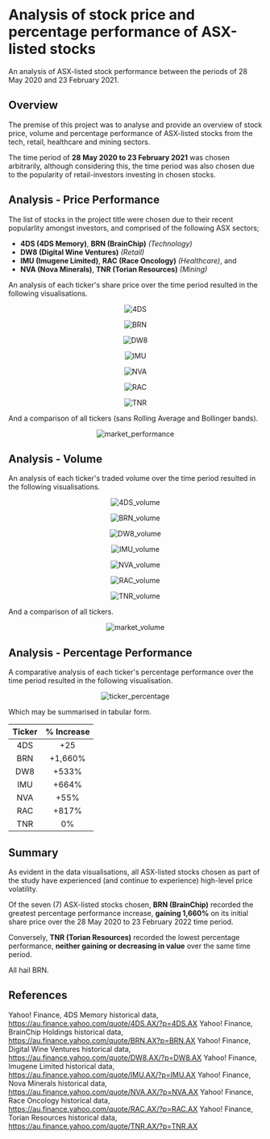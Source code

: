 # Analysis of stock price and percentage performance of ASX-listed stocks
 An analysis of ASX-listed stock performance between the periods of 28 May 2020 and 23 February 2021.
 
## Overview
 
 The premise of this project was to analyse and provide an overview of stock price, volume and percentage performance of ASX-listed stocks from the tech, retail, healthcare and mining sectors.
 
 The time period of <b>28 May 2020 to 23 February 2021</b> was chosen arbitrarily, although considering this, the time period was also chosen due to the popularity of retail-investors investing in chosen stocks. 
 
## Analysis - Price Performance
 
 The list of stocks in the project title were chosen due to their recent popularlity amongst investors, and comprised of the following ASX sectors; 
 
* <b>4DS (4DS Memory)</b>, <b>BRN (BrainChip)</b> <i>(Technology)</i>
* <b>DW8 (Digital Wine Ventures)</b> <i>(Retail)</i>
* <b>IMU (Imugene Limited)</b>, <b>RAC (Race Oncology)</b> <i>(Healthcare)</i>, and
* <b>NVA (Nova Minerals)</b>, <b>TNR (Torian Resources)</b> <i>(Mining)</i>

An analysis of each ticker's share price over the time period resulted in the following visualisations.
 
 <p align="center">
  <img src="https://github.com/mnperic/asx-profit-loss/blob/main/Images/4DS.png" alt="4DS"/>
</p>

 <p align="center">
  <img src="https://github.com/mnperic/asx-profit-loss/raw/main/Images/BRN.png" alt="BRN"/>
</p>

 <p align="center">
  <img src="https://github.com/mnperic/asx-profit-loss/raw/main/Images/DW8.png" alt="DW8"/>
</p>

 <p align="center">
  <img src="https://github.com/mnperic/asx-profit-loss/raw/main/Images/IMU.png" alt="IMU"/>
</p>

 <p align="center">
  <img src="https://github.com/mnperic/asx-profit-loss/raw/main/Images/NVA.png" alt="NVA"/>
</p>

 <p align="center">
  <img src="https://github.com/mnperic/asx-profit-loss/raw/main/Images/RAC.png" alt="RAC"/>
</p>

 <p align="center">
  <img src="https://github.com/mnperic/asx-profit-loss/raw/main/Images/TNR.png" alt="TNR"/>
</p>

And a comparison of all tickers (sans Rolling Average and Bollinger bands).

<p align="center">
  <img src="https://github.com/mnperic/asx-profit-loss/raw/main/Images/market_performance.png" alt="market_performance"/>
</p>

## Analysis - Volume

An analysis of each ticker's traded volume over the time period resulted in the following visualisations.

<p align="center">
  <img src="https://github.com/mnperic/asx-profit-loss/raw/main/Images/4DS_volume.png" alt="4DS_volume"/>
</p>

<p align="center">
  <img src="https://github.com/mnperic/asx-profit-loss/raw/main/Images/BRN_volume.png" alt="BRN_volume"/>
</p>

<p align="center">
  <img src="https://github.com/mnperic/asx-profit-loss/raw/main/Images/DW8_volume.png" alt="DW8_volume"/>
</p>

<p align="center">
  <img src="https://github.com/mnperic/asx-profit-loss/raw/main/Images/IMU_volume.png" alt="IMU_volume"/>
</p>

<p align="center">
  <img src="https://github.com/mnperic/asx-profit-loss/raw/main/Images/NVA_volume.png" alt="NVA_volume"/>
</p>

<p align="center">
  <img src="https://github.com/mnperic/asx-profit-loss/raw/main/Images/RAC_volume.png" alt="RAC_volume"/>
</p>

<p align="center">
  <img src="https://github.com/mnperic/asx-profit-loss/raw/main/Images/TNR_volume.png" alt="TNR_volume"/>
</p>

And a comparison of all tickers.

<p align="center">
  <img src="https://github.com/mnperic/asx-profit-loss/raw/main/Images/market_volume.png" alt="market_volume"/>
</p>

## Analysis - Percentage Performance

A comparative analysis of each ticker's percentage performance over the time period resulted in the following visualisation.

<p align="center">
  <img src="https://github.com/mnperic/asx-profit-loss/raw/main/Images/ticker_percentage.png" alt="ticker_percentage"/>
</p>

Which may be summarised in tabular form.

<div align="center">
 
Ticker |  % Increase   
:---:  |  :---: 
 4DS | +25
 BRN | +1,660%
 DW8 | +533%
 IMU | +664%
 NVA | +55%
 RAC | +817%
 TNR | 0%

</div align>
 
## Summary

As evident in the data visualisations, all ASX-listed stocks chosen as part of the study have experienced (and continue to experience) high-level price volatility. 

Of the seven (7) ASX-listed stocks chosen, <b>BRN (BrainChip)</b> recorded the greatest percentage performance increase, <b>gaining 1,660%</b> on its initial share price over the 28 May 2020 to 23 February 2022 time period. 

Conversely, <b>TNR (Torian Resources)</b> recorded the lowest percentage performance, <b>neither gaining or decreasing in value</b> over the same time period. 

All hail BRN.

## References

Yahoo! Finance, 4DS Memory historical data, https://au.finance.yahoo.com/quote/4DS.AX/?p=4DS.AX
Yahoo! Finance, BrainChip Holdings historical data, https://au.finance.yahoo.com/quote/BRN.AX?p=BRN.AX
Yahoo! Finance, Digital Wine Ventures historical data, https://au.finance.yahoo.com/quote/DW8.AX/?p=DW8.AX
Yahoo! Finance, Imugene Limited historical data, https://au.finance.yahoo.com/quote/IMU.AX/?p=IMU.AX
Yahoo! Finance, Nova Minerals historical data, https://au.finance.yahoo.com/quote/NVA.AX/?p=NVA.AX
Yahoo! Finance, Race Oncology historical data, https://au.finance.yahoo.com/quote/RAC.AX/?p=RAC.AX
Yahoo! Finance, Torian Resources historical data, https://au.finance.yahoo.com/quote/TNR.AX/?p=TNR.AX

